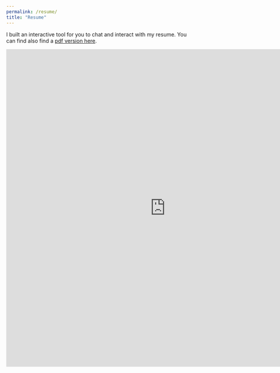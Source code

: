 ```yaml
---
permalink: /resume/
title: "Resume"
---
```



I built an interactive tool for you to chat and interact with my resume.
You can find also find a [pdf version here](https://huggingface.co/spaces/jerpint/talk-to-resume/resolve/main/resume.pdf).


<iframe
	src="https://jerpint-talk-to-resume.hf.space"
	frameborder="0"
	width="850"
	height="850"
></iframe>
